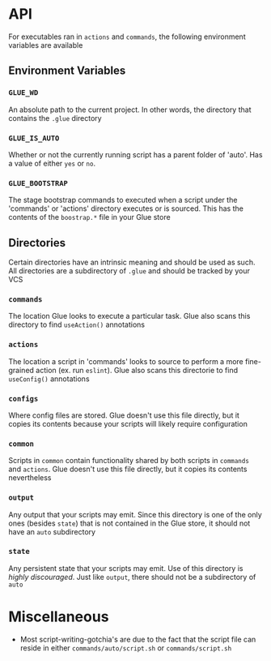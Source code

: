 # API

For executables ran in `actions` and `commands`, the following environment variables are available

## Environment Variables

### `GLUE_WD`

An absolute path to the current project. In other words, the directory that contains the `.glue` directory

### `GLUE_IS_AUTO`

Whether or not the currently running script has a parent folder of 'auto'. Has a value of either `yes` or `no`.

### `GLUE_BOOTSTRAP`

The stage bootstrap commands to executed when a script under the 'commands' or 'actions' directory executes or is sourced. This has the contents of the `boostrap.*` file in your Glue store

## Directories

Certain directories have an intrinsic meaning and should be used as such. All directories are a subdirectory of `.glue` and should be tracked by your VCS

### `commands`

The location Glue looks to execute a particular task. Glue also scans this directory to find `useAction()` annotations

### `actions`

The location a script in 'commands' looks to source to perform a more fine-grained action (ex. run `eslint`). Glue also scans this directorie to find `useConfig()` annotations

### `configs`

Where config files are stored. Glue doesn't use this file directly, but it copies its contents because your scripts will likely require configuration

### `common`

Scripts in `common` contain functionality shared by both scripts in `commands` and `actions`. Glue doesn't use this file directly, but it copies its contents nevertheless

### `output`

Any output that your scripts may emit. Since this directory is one of the only ones (besides `state`) that is not contained in the Glue store, it should not have an `auto` subdirectory

### `state`

Any persistent state that your scripts may emit. Use of this directory is _highly discouraged_. Just like `output`, there should not be a subdirectory of `auto`

# Miscellaneous

- Most script-writing-gotchia's are due to the fact that the script file can reside in either `commands/auto/script.sh` or `commands/script.sh`
